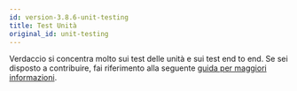 ```yaml
---
id: version-3.8.6-unit-testing
title: Test Unità
original_id: unit-testing
---
```

Verdaccio si concentra molto sui test delle unità e sui test end to end. Se sei disposto a contribuire, fai riferimento alla seguente [guida per maggiori informazioni](https://github.com/verdaccio/verdaccio/wiki/Developing-new-tests).